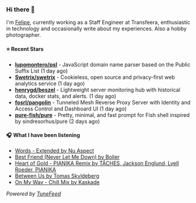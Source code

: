 ### Hi there 👋

I'm [Felipe](https://felipevm.com), currently working as a Staff Engineer at Transfeera, enthusiastic in technology and occasionally write about my experiences. Also a hobby photographer.

#### ⭐ Recent Stars
- **[lupomontero/psl](https://github.com/lupomontero/psl)** - JavaScript domain name parser based on the Public Suffix List (1 day ago)
- **[Swetrix/swetrix](https://github.com/Swetrix/swetrix)** - Cookieless, open source and privacy-first web analytics service (1 day ago)
- **[henrygd/beszel](https://github.com/henrygd/beszel)** - Lightweight server monitoring hub with historical data, docker stats, and alerts. (1 day ago)
- **[fosrl/pangolin](https://github.com/fosrl/pangolin)** - Tunneled Mesh Reverse Proxy Server with Identity and Access Control and Dashboard UI (1 day ago)
- **[pure-fish/pure](https://github.com/pure-fish/pure)** - Pretty, minimal, and fast prompt for Fish shell inspired by sindresorhus/pure (2 days ago)

#### 🎧 What I have been listening
- [Words - Extended by Nu Aspect](https://open.spotify.com/track/1aOhHEqxaIPe2mCboC0ETN)
- [Best Friend (Never Let Me Down) by Bolier](https://open.spotify.com/track/570qUweM1PIJgVGULARgw5)
- [Heart of Gold - PIANIKA Remix by TÂCHES, Jackson Englund, Lyell Roeder, PIANIKA](https://open.spotify.com/track/6HrmwkSkuLyUDhhiHzEeDB)
- [Between Us by Tomas Skyldeberg](https://open.spotify.com/track/3qQa0CHSvgYUoeP5RnD8bU)
- [On My Way - Chill Mix by Kaskade](https://open.spotify.com/track/6uV61BzrjlVwmbpZs9WvQi)

_Powered by [TuneFeed](https://tunefeed.app?ref=github.com)_
